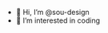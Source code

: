 - 👋 Hi, I’m @sou-design
- 👀 I’m interested in coding



<!---
sou-design/sou-design is a ✨ special ✨ repository because its `README.md` (this file) appears on your GitHub profile.
You can click the Preview link to take a look at your changes.
--->

